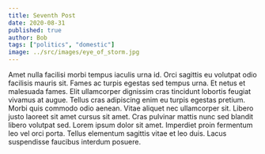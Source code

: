 ```yaml
---
title: Seventh Post
date: 2020-08-31
published: true
author: Bob
tags: ["politics", "domestic"]
image: ../src/images/eye_of_storm.jpg
---
```


Amet nulla facilisi morbi tempus iaculis urna id. Orci sagittis eu volutpat odio facilisis mauris sit. Fames ac turpis egestas sed tempus urna. Et netus et malesuada fames. Elit ullamcorper dignissim cras tincidunt lobortis feugiat vivamus at augue. Tellus cras adipiscing enim eu turpis egestas pretium. Morbi quis commodo odio aenean. Vitae aliquet nec ullamcorper sit. Libero justo laoreet sit amet cursus sit amet. Cras pulvinar mattis nunc sed blandit libero volutpat sed. Lorem ipsum dolor sit amet. Imperdiet proin fermentum leo vel orci porta. Tellus elementum sagittis vitae et leo duis. Lacus suspendisse faucibus interdum posuere.